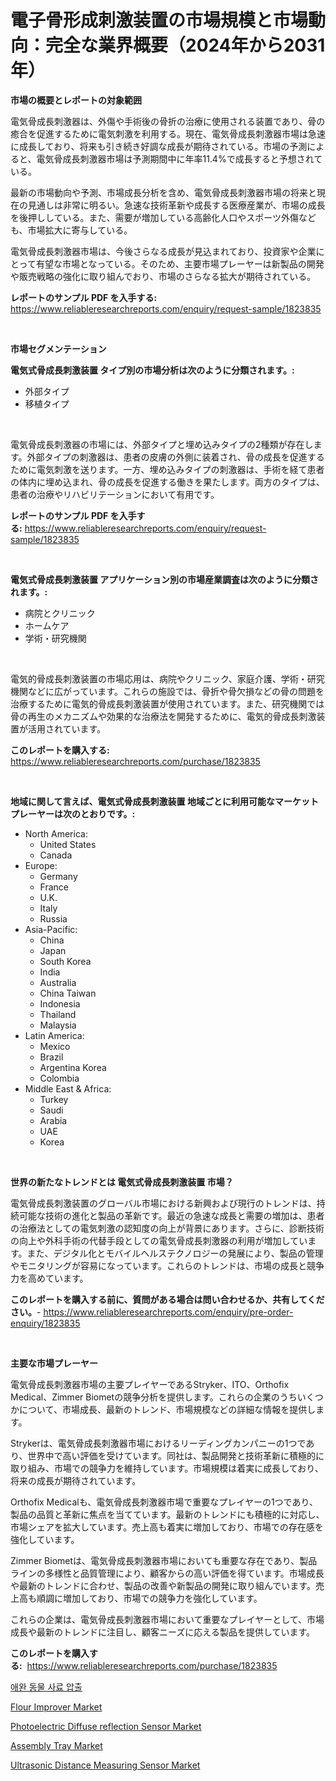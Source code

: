 <p><h1>電子骨形成刺激装置の市場規模と市場動向：完全な業界概要（2024年から2031年）</h1></p><p><strong>市場の概要とレポートの対象範囲</strong></p>
<p><p>電気骨成長刺激器は、外傷や手術後の骨折の治療に使用される装置であり、骨の癒合を促進するために電気刺激を利用する。現在、電気骨成長刺激器市場は急速に成長しており、将来も引き続き好調な成長が期待されている。市場の予測によると、電気骨成長刺激器市場は予測期間中に年率11.4%で成長すると予想されている。</p><p>最新の市場動向や予測、市場成長分析を含め、電気骨成長刺激器市場の将来と現在の見通しは非常に明るい。急速な技術革新や成長する医療産業が、市場の成長を後押ししている。また、需要が増加している高齢化人口やスポーツ外傷なども、市場拡大に寄与している。</p><p>電気骨成長刺激器市場は、今後さらなる成長が見込まれており、投資家や企業にとって有望な市場となっている。そのため、主要市場プレーヤーは新製品の開発や販売戦略の強化に取り組んでおり、市場のさらなる拡大が期待されている。</p></p>
<p><strong>レポートのサンプル PDF を入手する:</strong> <a href="https://www.reliableresearchreports.com/enquiry/request-sample/1823835">https://www.reliableresearchreports.com/enquiry/request-sample/1823835</a></p>
<p>&nbsp;</p>
<p><strong>市場セグメンテーション</strong></p>
<p><strong>電気式骨成長刺激装置 タイプ別の市場分析は次のように分類されます。:</strong></p>
<p><ul><li>外部タイプ</li><li>移植タイプ</li></ul></p>
<p>&nbsp;</p>
<p><p>電気骨成長刺激器の市場には、外部タイプと埋め込みタイプの2種類が存在します。外部タイプの刺激器は、患者の皮膚の外側に装着され、骨の成長を促進するために電気刺激を送ります。一方、埋め込みタイプの刺激器は、手術を経て患者の体内に埋め込まれ、骨の成長を促進する働きを果たします。両方のタイプは、患者の治療やリハビリテーションにおいて有用です。</p></p>
<p><strong>レポートのサンプル PDF を入手する:</strong>&nbsp;<a href="https://www.reliableresearchreports.com/enquiry/request-sample/1823835">https://www.reliableresearchreports.com/enquiry/request-sample/1823835</a></p>
<p>&nbsp;</p>
<p><strong> 電気式骨成長刺激装置 アプリケーション別の市場産業調査は次のように分類されます。:</strong></p>
<p><ul><li>病院とクリニック</li><li>ホームケア</li><li>学術・研究機関</li></ul></p>
<p>&nbsp;</p>
<p><p>電気的骨成長刺激装置の市場応用は、病院やクリニック、家庭介護、学術・研究機関などに広がっています。これらの施設では、骨折や骨欠損などの骨の問題を治療するために電気的骨成長刺激装置が使用されています。また、研究機関では骨の再生のメカニズムや効果的な治療法を開発するために、電気的骨成長刺激装置が活用されています。</p></p>
<p><strong>このレポートを購入する:</strong>&nbsp; <a href="https://www.reliableresearchreports.com/purchase/1823835">https://www.reliableresearchreports.com/purchase/1823835</a></p>
<p>&nbsp;</p>
<p><strong>地域に関して言えば、電気式骨成長刺激装置 地域ごとに利用可能なマーケットプレーヤーは次のとおりです。:</strong></p>
<p><ul>
    <li>
        North America:
        <ul>
            <li>United States</li>
            <li>Canada</li>
        </ul>
    </li>
    <li>
        Europe:
        <ul>
            <li>Germany</li>
            <li>France</li>
            <li>U.K.</li>
            <li>Italy</li>
            <li>Russia</li>
        </ul>
    </li>
    <li>
        Asia-Pacific:
        <ul>
            <li>China</li>
            <li>Japan</li>
            <li>South Korea</li>
            <li>India</li>
            <li>Australia</li>
            <li>China Taiwan</li>
            <li>Indonesia</li>
            <li>Thailand</li>
            <li>Malaysia</li>
        </ul>
    </li>
    <li>
        Latin America:
        <ul>
            <li>Mexico</li>
            <li>Brazil</li>
            <li>Argentina Korea</li>
            <li>Colombia</li>
        </ul>
    </li>
    <li>
        Middle East & Africa:
        <ul>
            <li>Turkey</li>
            <li>Saudi</li>
            <li>Arabia</li>
            <li>UAE</li>
            <li>Korea</li>
        </ul>
    </li>
    </ul></p>
<p>&nbsp;</p>
<p><strong>世界の新たなトレンドとは 電気式骨成長刺激装置 市場？</strong></p>
<p><p>電気骨成長刺激装置のグローバル市場における新興および現行のトレンドは、持続可能な技術の進化と製品の革新です。最近の急速な成長と需要の増加は、患者の治療法としての電気刺激の認知度の向上が背景にあります。さらに、診断技術の向上や外科手術の代替手段としての電気骨成長刺激器の利用が増加しています。また、デジタル化とモバイルヘルステクノロジーの発展により、製品の管理やモニタリングが容易になっています。これらのトレンドは、市場の成長と競争力を高めています。</p></p>
<p><strong>このレポートを購入する前に、質問がある場合は問い合わせるか、共有してください。</strong>- <a href="https://www.reliableresearchreports.com/enquiry/pre-order-enquiry/1823835">https://www.reliableresearchreports.com/enquiry/pre-order-enquiry/1823835</a></p>
<p>&nbsp;</p>
<p><strong>主要な市場プレーヤー</strong></p>
<p><p>電気骨成長刺激器市場の主要プレイヤーであるStryker、ITO、Orthofix Medical、Zimmer Biometの競争分析を提供します。これらの企業のうちいくつかについて、市場成長、最新のトレンド、市場規模などの詳細な情報を提供します。</p><p>Strykerは、電気骨成長刺激器市場におけるリーディングカンパニーの1つであり、世界中で高い評価を受けています。同社は、製品開発と技術革新に積極的に取り組み、市場での競争力を維持しています。市場規模は着実に成長しており、将来の成長が期待されています。</p><p>Orthofix Medicalも、電気骨成長刺激器市場で重要なプレイヤーの1つであり、製品の品質と革新に焦点を当てています。最新のトレンドにも積極的に対応し、市場シェアを拡大しています。売上高も着実に増加しており、市場での存在感を強化しています。</p><p>Zimmer Biometは、電気骨成長刺激器市場においても重要な存在であり、製品ラインの多様性と品質管理により、顧客からの高い評価を得ています。市場成長や最新のトレンドに合わせ、製品の改善や新製品の開発に取り組んでいます。売上高も順調に増加しており、市場での競争力を強化しています。</p><p>これらの企業は、電気骨成長刺激器市場において重要なプレイヤーとして、市場成長や最新のトレンドに注目し、顧客ニーズに応える製品を提供しています。</p></p>
<p><strong>このレポートを購入する:</strong>&nbsp;&nbsp;<a href="https://www.reliableresearchreports.com/purchase/1823835">https://www.reliableresearchreports.com/purchase/1823835</a></p>
<p><p><a href="https://github.com/vdhdwjyp90142/Market-Research-Report-List-1/blob/main/44673364272.md">애완 동물 사료 압출</a></p><p><a href="https://github.com/dringals/Market-Research-Report-List-3/blob/main/flour-improver-market.md">Flour Improver Market</a></p><p><a href="https://issuu.com/reportprime-2/docs/photoelectric-diffuse-reflection-sensor-market-siz">Photoelectric Diffuse reflection Sensor Market</a></p><p><a href="https://github.com/lbird53714/Market-Research-Report-List-3/blob/main/assembly-tray-market.md">Assembly Tray Market</a></p><p><a href="https://issuu.com/reportprime-2/docs/ultrasonic-distance-measuring-sensor-market-size-2">Ultrasonic Distance Measuring Sensor Market</a></p></p>